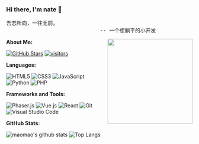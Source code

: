 ### Hi there, I'm nate 👋

<pre>
吾志所向，一往无前。
                              -- 一个想躺平的小开发
</pre>
<img align='right' src="https://media.giphy.com/media/M9gbBd9nbDrOTu1Mqx/giphy.gif" width="230">

**About Me:**

[![GitHub Stars](https://img.shields.io/github/stars/nate-pgj?color=2da44e&label=GitHub%20Stars&logo=Github)](https://github.com/nate-pgj)
[![visitors](https://visitor-badge.laobi.icu/badge?page_id=nate-pgj.nate-pgj)](https://github.com/nate-pgj)

**Languages:**

![HTML5](https://img.shields.io/badge/HTML5-E34F26?logo=HTML5&logoColor=fff)
![CSS3](https://img.shields.io/badge/CSS3-1572B6?logo=CSS3&logoColor=fff)
![JavaScript](https://img.shields.io/badge/JavaScript-F7DF1E?logo=JavaScript&logoColor=333)
![Python](https://img.shields.io/badge/Python-3178C6?logo=Python&logoColor=fff)
![PHP](https://img.shields.io/badge/PHP-3178C6?logo=PHP&logoColor=fff)

**Frameworks and Tools:**

![Phaser.js](https://img.shields.io/badge/Phaser.js-06B6D4?logo=Phaser.js&logoColor=fff)
![Vue.js](https://img.shields.io/badge/Vue.js-4FC08D?logo=Vue.js&logoColor=fff)
![React](https://img.shields.io/badge/React-61DAFB?logo=React&logoColor=333)
![Git](https://img.shields.io/badge/Git-F05032?logo=Git&logoColor=fff)
![Visual Studio Code](https://img.shields.io/badge/VS%20CODE-007ACC?logo=VisualStudioCode&logoColor=fff)

**GitHub Stats:**

![maomao's github stats](https://github-readme-stats.vercel.app/api?username=nate-pgj&show_icons=true&hide_title=true&count_private=true)
![Top Langs](https://github-readme-stats.vercel.app/api/top-langs/?username=nate-pgj&layout=compact)
